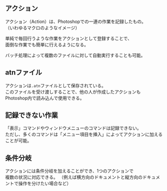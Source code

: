 ## アクション
アクション（Action）は、Photoshopでの一連の作業を記録したもの。  
（いわゆるマクロのようなイメージ）

単純で毎回行うような作業をアクションとして登録することで、  
面倒な作業でも簡単に行えるようになる。

バッチ処理によって複数のファイルに対して自動実行することも可能。

## atnファイル
アクションは`.atn`ファイルとして保存されている。  
このファイルを受け渡しすることで、他の人が作成したアクションも  
Photoshop内で読み込んで使用できる。

## 記録できない作業
「表示」コマンドやウィンドウメニューのコマンドは記録できない。  
ただし、多くのコマンドは「メニュー項目を挿入」によってアクションに加えることが可能。

## 条件分岐
アクションには条件分岐を加えることができ、1つのアクションで  
複数の状況に対応できる。
（例えば横方向のドキュメントと縦方向のドキュメントで操作を分けたい場合など）